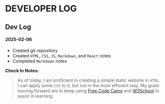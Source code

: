 # DEVELOPER LOG

## Dev Log

#### 2025-02-06

- Created git repository
- Created `HTML`, `CSS`, `JS`, `Markdown`, and `React` notes
- Completed `Markdown` notes

**Check In Notes:**
> As of today, I am proficient in creating a simple static website in `HTML`. I can apply some `CSS` to it, but not in the most efficient way. My goals moving forward are to keep using [Free Code Camo](https://www.freecodecamp.org/) and [W3School](https://www.w3schools.com/) to assist in learning.